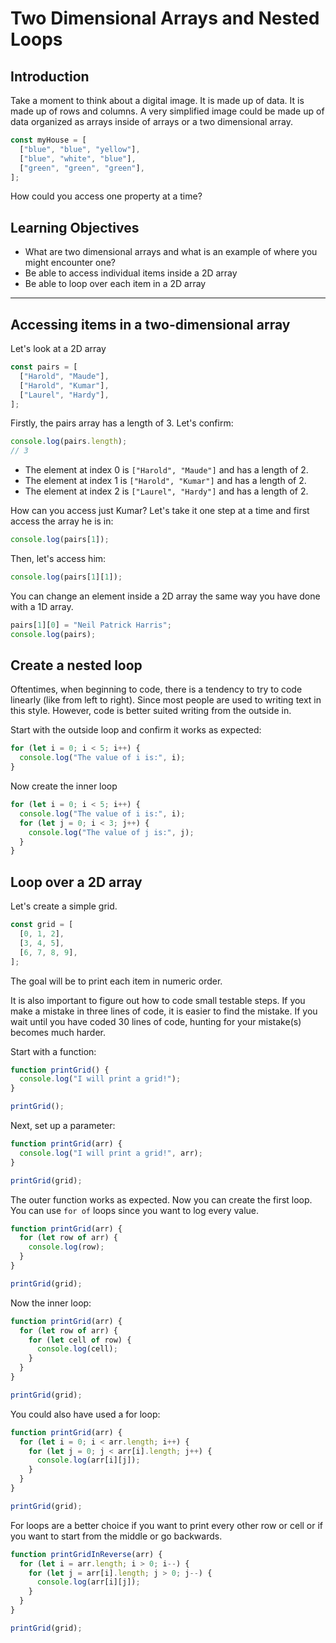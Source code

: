 # Two Dimensional Arrays and Nested Loops

## Introduction

Take a moment to think about a digital image. It is made up of data. It is made up of rows and columns. A very simplified image could be made up of data organized as arrays inside of arrays or a two dimensional array.

```js
const myHouse = [
  ["blue", "blue", "yellow"],
  ["blue", "white", "blue"],
  ["green", "green", "green"],
];
```

How could you access one property at a time?

## Learning Objectives

- What are two dimensional arrays and what is an example of where you might encounter one?
- Be able to access individual items inside a 2D array
- Be able to loop over each item in a 2D array

<hr>

## Accessing items in a two-dimensional array

Let's look at a 2D array

```js
const pairs = [
  ["Harold", "Maude"],
  ["Harold", "Kumar"],
  ["Laurel", "Hardy"],
];
```

Firstly, the pairs array has a length of 3. Let's confirm:

```js
console.log(pairs.length);
// 3
```

- The element at index 0 is `["Harold", "Maude"]` and has a length of 2.
- The element at index 1 is `["Harold", "Kumar"]` and has a length of 2.
- The element at index 2 is `["Laurel", "Hardy"]` and has a length of 2.

How can you access just Kumar? Let's take it one step at a time and first access the array he is in:

```js
console.log(pairs[1]);
```

Then, let's access him:

```js
console.log(pairs[1][1]);
```

You can change an element inside a 2D array the same way you have done with a 1D array.

```js
pairs[1][0] = "Neil Patrick Harris";
console.log(pairs);
```

## Create a nested loop

Oftentimes, when beginning to code, there is a tendency to try to code linearly (like from left to right). Since most people are used to writing text in this style. However, code is better suited writing from the outside in.

Start with the outside loop and confirm it works as expected:

```js
for (let i = 0; i < 5; i++) {
  console.log("The value of i is:", i);
}
```

Now create the inner loop

```js
for (let i = 0; i < 5; i++) {
  console.log("The value of i is:", i);
  for (let j = 0; i < 3; j++) {
    console.log("The value of j is:", j);
  }
}
```

## Loop over a 2D array

Let's create a simple grid.

```js
const grid = [
  [0, 1, 2],
  [3, 4, 5],
  [6, 7, 8, 9],
];
```

The goal will be to print each item in numeric order.

It is also important to figure out how to code small testable steps. If you make a mistake in three lines of code, it is easier to find the mistake. If you wait until you have coded 30 lines of code, hunting for your mistake(s) becomes much harder.

Start with a function:

```js
function printGrid() {
  console.log("I will print a grid!");
}

printGrid();
```

Next, set up a parameter:

```js
function printGrid(arr) {
  console.log("I will print a grid!", arr);
}

printGrid(grid);
```

The outer function works as expected. Now you can create the first loop. You can use `for of` loops since you want to log every value.

```js
function printGrid(arr) {
  for (let row of arr) {
    console.log(row);
  }
}

printGrid(grid);
```

Now the inner loop:

```js
function printGrid(arr) {
  for (let row of arr) {
    for (let cell of row) {
      console.log(cell);
    }
  }
}

printGrid(grid);
```

You could also have used a for loop:

```js
function printGrid(arr) {
  for (let i = 0; i < arr.length; i++) {
    for (let j = 0; j < arr[i].length; j++) {
      console.log(arr[i][j]);
    }
  }
}

printGrid(grid);
```

For loops are a better choice if you want to print every other row or cell or if you want to start from the middle or go backwards.

```js
function printGridInReverse(arr) {
  for (let i = arr.length; i > 0; i--) {
    for (let j = arr[i].length; j > 0; j--) {
      console.log(arr[i][j]);
    }
  }
}

printGrid(grid);
```
